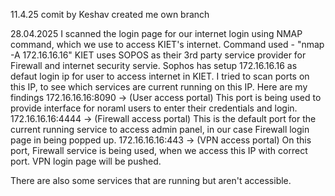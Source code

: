 11.4.25
comit by Keshav created me own branch

28.04.2025
I scanned the login page for our internet login using NMAP command, which we use to access KIET's internet.
Command used - "nmap -A 172.16.16.16"
KIET uses SOPOS as their 3rd party service provider for Firewall and internet security servie. Sophos has setup 172.16.16.16 as defaut login ip for user to access internet in KIET. I tried to scan ports on this IP, to see which services are current running on this IP.
Here are my findings
172.16.16.16:8090 -> (User access portal) This port is being used to provide interface for noraml users to enter their credentials and login.
172.16.16.16:4444 -> (Firewall access portal) This is the default port for the current running service to access admin panel, in our case Firewall login page in being popped up.
172.16.16.16:443 -> (VPN access portal) On this port, Firewall service is being used, when we access this IP with correct port. VPN login page will be pushed.

There are also some services that are running but aren't accessible.
